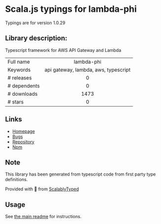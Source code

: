 
# Scala.js typings for lambda-phi

Typings are for version 1.0.29

## Library description:
Typescript framework for AWS API Gateway and Lambda

|                    |                 |
| ------------------ | :-------------: |
| Full name          | lambda-phi |
| Keywords           | api gateway, lambda, aws, typescript |
| # releases         | 0 |
| # dependents       | 0 |
| # downloads        | 1473 |
| # stars            | 0 |

## Links
- [Homepage](https://github.com/elitechance/lambda-phi#readme)
- [Bugs](https://github.com/elitechance/lambda-phi/issues)
- [Repository](https://github.com/elitechance/lambda-phi)
- [Npm](https://www.npmjs.com/package/lambda-phi)
    


## Note
This library has been generated from typescript code from first party type definitions.

Provided with :purple_heart: from [ScalablyTyped](https://github.com/oyvindberg/ScalablyTyped)

## Usage
See [the main readme](../../readme.md) for instructions.


